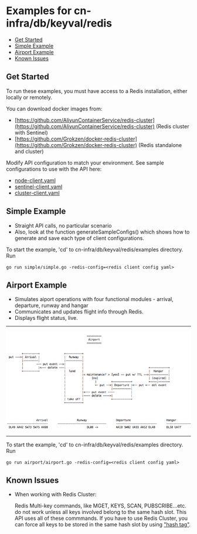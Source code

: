 # Examples for cn-infra/db/keyval/redis

* [Get Started](#get-started)
* [Simple Example](#simple-example)
* [Airport Example](#airport-example)
* [Known Issues](#known-issues)

## Get Started

To run these examples, you must have access to a Redis installation, either locally or remotely.

You can download docker images from:
* [https://github.com/AliyunContainerService/redis-cluster](https://github.com/AliyunContainerService/redis-cluster) (Redis cluster with Sentinel)
* [https://github.com/Grokzen/docker-redis-cluster](https://github.com/Grokzen/docker-redis-cluster) (Redis standalone and cluster)

Modify API configuration to match your environment. See sample configurations to use with the API here:
* [node-client.yaml](node-client.yaml)
* [sentinel-client.yaml](sentinel-client.yaml)
* [cluster-client.yaml](cluster-client.yaml)

## Simple Example
  * Straight API calls, no particular scenario
  * Also, look at the function generateSampleConfigs() which shows how to generate and save each
    type of client configurations.

To start the example, 'cd' to cn-infra/db/keyval/redis/examples directory.  Run
```
go run simple/simple.go -redis-config=<redis client config yaml>
```

## Airport Example
  * Simulates aiport operations with four functional modules - arrival, departure, runway and hangar
  * Communicates and updates flight info through Redis.
  * Displays flight status, live.
  ___
  ![diagram.png](diagram.png "Airport Example Data Flow Diagram")
  ___

To start the example, 'cd' to cn-infra/db/keyval/redis/examples directory.  Run
```
go run airport/airport.go -redis-config=<redis client config yaml>
```

## Known Issues
* When working with Redis Cluster:

    Redis Multi-key commands, like MGET, KEYS, SCAN, PUBSCRIBE...etc. do not work unless all keys
    involved belong to the same hash slot.  This API uses all of these commmands.  If you have
    to use Redis Cluster, you can force all keys to be stored in the same hash slot by using
    ["hash tag"](https://redis.io/topics/cluster-spec#keys-hash-tags).
